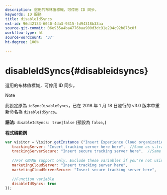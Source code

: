 ```yaml
---
description: 選用的布林值標幟，可停用 ID 同步。
keywords: ID 服務
title: disableIdSyncs
exl-id: 96d42133-6040-4da3-9315-fd94318b33aa
source-git-commit: 06e935a4ba4776baa900d3dc91e294c92b873c0f
workflow-type: ht
source-wordcount: '37'
ht-degree: 100%

---
```


# disableIdSyncs{#disableidsyncs}

選用的布林值標幟，可停用 ID 同步。

>[!NOTE]
>
>此設定原為 `idSyncDisableSyncs`，已在 2018 年 1 月 18 日發行的 v3.0 版本中重新命名為 `disableIdSyncs`。

**語法:** `disableIdSyncs: true|false` (預設為 `false`。)

**程式碼範例**

```js
var visitor = Visitor.getInstance ("Insert Experience Cloud organization ID here",{ 
   trackingServer: "Insert tracking server here here",  //Same as s.trackingServer 
   trackingServerSecure: "Insert secure tracking server here",  //Same as s.trackingServerSecure 
 
   //For CNAME support only. Exclude these variables if you're not using CNAME 
   marketingCloudServer: "Insert tracking server here", 
   marketingCloudServerSecure: "Insert secure tracking server here", 
 
   //Function variable 
   disableIdSyncs: true 
});
```
